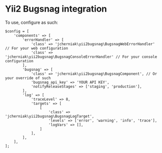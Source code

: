 # Yii2 Bugsnag integration
To use, configure as such:

    $config = [
        'components' => [
            'errorHandler' => [
                'class' => 'jcherniak\yii2bugsnag\BugsnagWebErrorHandler' // For your web configuration
                'class' => 'jcherniak\yii2bugsnag\BugsnagConsoleErrorHandler' // For your console configuration
            ],
            'bugsnag' => [
                'class' => 'jcherniak\yii2bugsnag\BugsnagComponent', // Or your override of such
                'bugsnag_api_key' => 'YOUR API KEY',
                'notifyReleaseStages' => ['staging', 'production'],
            ],
            'log' => [
                'traceLevel' => 8,
                'targets' => [
                    [
                        'class' => 'jcherniak\yii2bugsnag\BugsnagLogTarget',
                        'levels' => ['error', 'warning', 'info', 'trace'],
                        'logVars' => [],
                    ]
                ],
            ],
        ],
    ];

